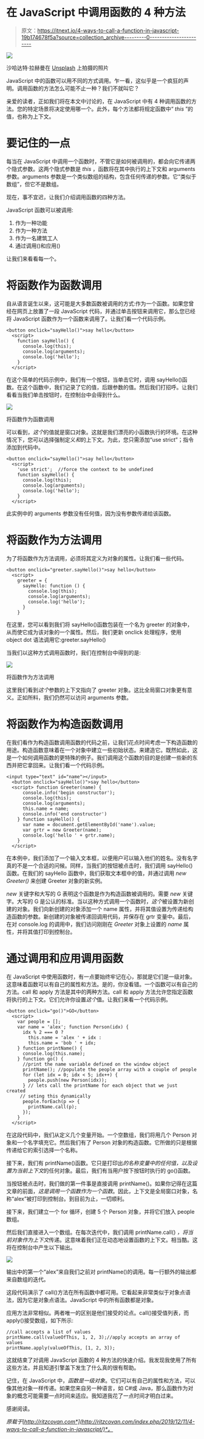 # 在 JavaScript 中调用函数的 4 种方法

> 原文：<https://itnext.io/4-ways-to-call-a-function-in-javascript-19b174678f5a?source=collection_archive---------0----------------------->

![](img/0c3758b38c4aa44b55d091bdb7600f13.png)

沙哈达特·拉赫曼在 [Unsplash](https://unsplash.com?utm_source=medium&utm_medium=referral) 上拍摄的照片

JavaScript 中的函数可以用不同的方式调用。乍一看，这似乎是一个疯狂的声明。调用函数的方法怎么可能不止一种？我们不就叫它？

亲爱的读者，正如我们将在本文中讨论的，在 JavaScript 中有 4 种调用函数的方法。您的特定场景将决定使用哪一个。此外，每个方法都将规定函数中“ *this* ”的值，也称为上下文。

# 要记住的一点

每当在 JavaScript 中调用一个函数时，不管它是如何被调用的，都会向它传递两个隐式参数。这两个隐式参数是 *this* ，函数将在其中执行的上下文和 arguments 参数。arguments 参数是一个类似数组的结构，包含任何传递的参数。它“类似于数组”，但它不是数组。

现在，事不宜迟，让我们介绍调用函数的四种方法。

JavaScript 函数可以被调用:

1.  作为一种功能
2.  作为一种方法
3.  作为一名建筑工人
4.  通过调用()和应用()

让我们来看看每一个。

# 将函数作为函数调用

自从语言诞生以来，这可能是大多数函数被调用的方式:作为一个函数。如果您曾经在网页上放置了一段 JavaScript 代码，并通过单击按钮来调用它，那么您已经将 JavaScript 函数作为一个函数来调用了。让我们看一个代码示例。

```
<button onclick="sayHello()">say hello</button>
  <script>
    function sayHello() {
      console.log(this);
      console.log(arguments);
      console.log('hello');
    }
  </script>
```

在这个简单的代码示例中，我们有一个按钮，当单击它时，调用 sayHello()函数。在这个函数中，我们记录了它的值，后跟参数的值。然后我们打招呼。让我们看看当我们单击按钮时，在控制台中会得到什么。

![](img/64411f63b642686fb2d909cb487f3e54.png)

将函数作为函数调用

可以看到，*这个*的值就是窗口对象。这就是我们漂亮的小函数执行的环境。在这种情况下，您可以选择强制定义*和*的上下文。为此，您只需添加“use strict”；指令添加到代码中。

```
<button onclick="sayHello()">say hello</button>
  <script>
    'use strict';  //force the context to be undefined
    function sayHello() {
      console.log(this);
      console.log(arguments);
      console.log('hello');
    }
  </script>
```

此实例中的 arguments 参数没有任何值，因为没有参数传递给该函数。

# 将函数作为方法调用

为了将函数作为方法调用，必须将其定义为对象的属性。让我们看一些代码。

```
<button onclick="greeter.sayHello()">say hello</button>
  <script>
    greeter = {
      sayHello: function () {
        console.log(this);
        console.log(arguments);
        console.log('hello');
      }
    }
```

在这里，您可以看到我们将 sayHello()函数包装在一个名为 greeter 的对象中，从而使它成为该对象的一个属性。然后，我们更新 onclick 处理程序，使用 object dot 语法调用它:greeter.sayHello()

当我们以这种方式调用函数时，我们在控制台中得到的是:

![](img/9f3d622b8400381edb8386969a82a0d5.png)

将函数作为方法调用

这里我们看到*这个*参数的上下文指向了 greeter 对象。这比全局窗口对象更有意义。正如所料，我们仍然可以访问 arguments 参数。

# 将函数作为构造函数调用

在我们看作为构造函数调用函数的代码之前，让我们花点时间考虑一下构造函数的用途。构造函数意味着在一个对象中建立一些初始状态。来建造它。既然如此，这是一个如何调用函数的更特殊的例子。我们调用这个函数的目的是创建一些新的东西并把它拿回来。让我们看一个代码示例。

```
<input type="text" id="name"></input>
  <button onclick="sayHello()">say hello</button>
  <script> function Greeter(name) {
      console.info('begin constructor');
      console.log(this);
      console.log(arguments);
      this.name = name;
      console.info('end constructor')
    } function sayHello() {
      var name = document.getElementById('name').value;
      var grtr = new Greeter(name);
      console.log('hello ' + grtr.name);
    }
  </script>
```

在本例中，我们添加了一个输入文本框，以便用户可以输入他们的姓名。没有名字真的不是一个合适的问候。同样，当我们的按钮被点击时，我们调用 sayHello()函数。在我们的 sayHello 函数中，我们获取文本框中的值，并通过调用 *new Greeter()* 来创建 Greeter 对象的新实例。

*new* 关键字和大写的 G 表明这个函数是作为构造函数被调用的。需要 *new* 关键字。大写的 G 是公认的标准。当以这种方式调用一个函数时，*这个*被设置为新创建的对象。我们向新创建的对象添加一个 name 属性，并将其值设置为传递给构造函数的参数。新创建的对象被传递回调用代码，并保存在 grtr 变量中。最后，在对 console.log 的调用中，我们访问刚刚在 *Greeter* 对象上设置的 *name* 属性，并将其值打印到控制台。

# 通过调用和应用调用函数

在 JavaScript 中使用函数时，有一点要始终牢记在心，那就是它们是一级对象。这意味着函数可以有自己的属性和方法。是的，你没看错。一个函数可以有自己的方法。call 和 apply 方法是其中的两种方法。call 和 apply 方法允许您指定函数将执行的上下文。它们允许你设置*这个*值。让我们来看一个代码示例。

```
<button onclick="go()">GO</button>
  <script>
    var people = [];
    var name = 'alex'; function Person(idx) {
      idx % 2 === 0 ? 
        this.name = 'alex ' + idx : 
        this.name = 'bob ' + idx;
    } function printName() {
      console.log(this.name);
    } function go() {
      //print the name variable defined on the window object
      printName(); //populate the people array with a couple of people
      for (let idx = 0; idx < 5; idx++) {
        people.push(new Person(idx));
      } // lets call the printName for each object that we just created 
     // seting this dynamically
      people.forEach(p => { 
        printName.call(p);
      });
    }
  </script>
```

在这段代码中，我们从定义几个变量开始。一个空数组，我们将用几个 Person 对象和一个名字填充它。然后我们有了 Person 对象的构造函数。它所做的只是根据传递给它的索引选择一个名称。

接下来，我们有 printName()函数。它只是打印出*的名称变量中的任何值，以及设置为当前上下文*的任何对象。最后，我们有当用户按下按钮时执行的 go()函数。

当按钮被点击时，我们做的第一件事是直接调用 printName()。如果你记得在这篇文章的前面，*这是调用一个函数作为一个函数*。因此，上下文是全局窗口对象，名称“alex”被打印到控制台。到目前为止，一切顺利。

接下来，我们建立一个 for 循环，创建 5 个 Person 对象，并将它们放入 people 数组。

然后我们直接进入一个数组。在每次迭代中，我们调用 printName.call() *，将当前对象作为上下文*传递。这意味着我们正在动态地设置函数的上下文。相当酷。这将在控制台中产生以下输出。

![](img/56249717ccb90b4742116a726d5de41b.png)

输出中的第一个“alex”来自我们之前对 printName()的调用。每一行额外的输出都来自数组的迭代。

这段代码演示了 call()方法在所有函数中都可用。它看起来非常类似于对象点语法，因为它是对象点语法。JavaScript 中的所有函数都是对象。

应用方法非常相似。两者唯一的区别是他们接受的论点。call()接受值列表，而 apply()接受数组，如下所示:

```
//call accepts a list of values
printName.call(valueOfThis, 1, 2, 3);//apply accepts an array of values
printName.apply(valueOfThis, [1, 2, 3]);
```

这就结束了对调用 JavaScript 函数的 4 种方法的快速介绍。我发现我使用了所有这些方法，并且知道引擎盖下发生了什么真的很有帮助。

记住，在 JavaScript 中，*函数是一级对象*。它们可以有自己的属性和方法，可以像其他对象一样传递。如果您来自另一种语言，如 C#或 Java，那么函数作为对象的概念可能需要一点时间来适应。我知道我花了一点时间才明白过来。

感谢阅读。

*原载于*[*http://ritzcovan.com*](http://ritzcovan.com/index.php/2019/12/11/4-ways-to-call-a-function-in-javascript/)*。*